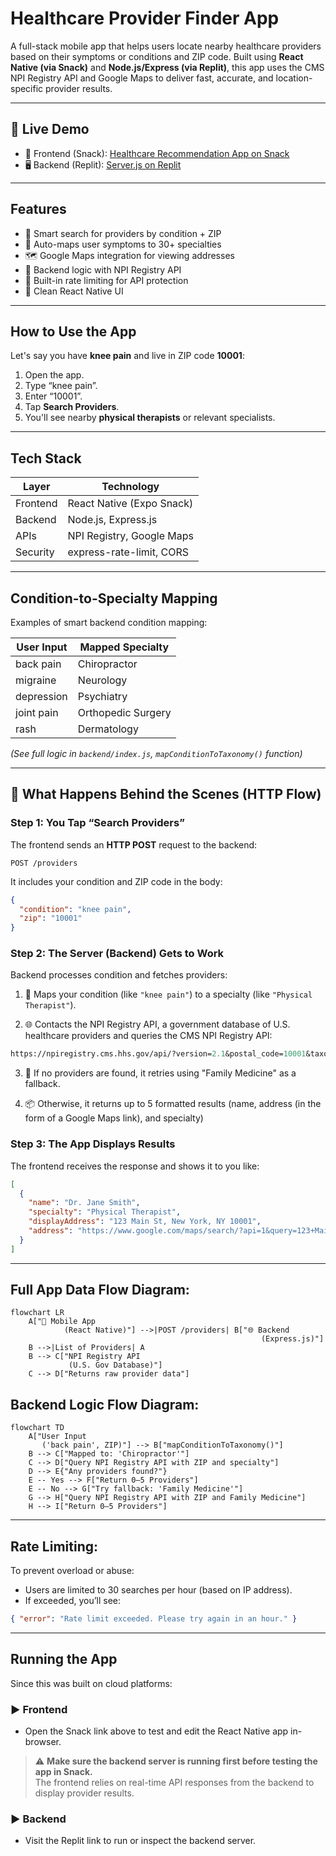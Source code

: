 # Healthcare Provider Finder App

A full-stack mobile app that helps users locate nearby healthcare providers based on their symptoms or conditions and ZIP code. Built using **React Native (via Snack)** and **Node.js/Express (via Replit)**, this app uses the CMS NPI Registry API and Google Maps to deliver fast, accurate, and location-specific provider results.

---

## 🔗 Live Demo

- 📱 Frontend (Snack): [Healthcare Recommendation App on Snack](https://snack.expo.dev/@poojitha_dontineni/healthcare-recommendation-app-_-no-camera?platform=web)
- 🖥️ Backend (Replit): [Server.js on Replit](https://replit.com/@stonebrookashle/Serverjs#index.js)

---

## Features

- 🔎 Smart search for providers by condition + ZIP
- 🧠 Auto-maps user symptoms to 30+ specialties
- 🗺️ Google Maps integration for viewing addresses
- 🧱 Backend logic with NPI Registry API
- 🔐 Built-in rate limiting for API protection
- 📱 Clean React Native UI

---

## How to Use the App

Let's say you have **knee pain** and live in ZIP code **10001**:

1. Open the app.
2. Type “knee pain”.
3. Enter “10001”.
4. Tap **Search Providers**.
5. You'll see nearby **physical therapists** or relevant specialists.

---

## Tech Stack

| Layer        | Technology                 |
|--------------|----------------------------|
| Frontend     | React Native (Expo Snack)  |
| Backend      | Node.js, Express.js        |
| APIs         | NPI Registry, Google Maps  |
| Security     | express-rate-limit, CORS   |

---

## Condition-to-Specialty Mapping

Examples of smart backend condition mapping:

| User Input       | Mapped Specialty       |
|------------------|------------------------|
| back pain        | Chiropractor           |
| migraine         | Neurology              |
| depression       | Psychiatry             |
| joint pain       | Orthopedic Surgery     |
| rash             | Dermatology            |

_(See full logic in `backend/index.js`, `mapConditionToTaxonomy()` function)_

---

## 🔄 What Happens Behind the Scenes (HTTP Flow)

### Step 1: You Tap “Search Providers”

The frontend sends an **HTTP POST** request to the backend:

`POST /providers`

It includes your condition and ZIP code in the body:
```json
{
  "condition": "knee pain",
  "zip": "10001"
}
```
### Step 2: The Server (Backend) Gets to Work
Backend processes condition and fetches providers:

1. 🧠 Maps your condition (like `"knee pain"`) to a specialty (like `"Physical Therapist"`).

2. 🌐 Contacts the NPI Registry API, a government database of U.S. healthcare providers and queries the CMS NPI Registry API:

```perl
https://npiregistry.cms.hhs.gov/api/?version=2.1&postal_code=10001&taxonomy_description=Physical%20Therapist
```
3. 🔁 If no providers are found, it retries using "Family Medicine" as a fallback.

4. 📦 Otherwise, it returns up to 5 formatted results (name, address (in the form of a Google Maps link), and specialty)

### Step 3: The App Displays Results
The frontend receives the response and shows it to you like:
```json
[
  {
    "name": "Dr. Jane Smith",
    "specialty": "Physical Therapist",
    "displayAddress": "123 Main St, New York, NY 10001",
    "address": "https://www.google.com/maps/search/?api=1&query=123+Main+St,+New+York,+NY+10001"
  }
]
```

---

## Full App Data Flow Diagram:

```mermaid
flowchart LR
    A["📱 Mobile App
            (React Native)"] -->|POST /providers| B["🌐 Backend
                                                        (Express.js)"]
    B -->|List of Providers| A
    B --> C["NPI Registry API
             (U.S. Gov Database)"]
    C --> D["Returns raw provider data"]
```

## Backend Logic Flow Diagram:

```mermaid
flowchart TD
    A["User Input
       ('back pain', ZIP)"] --> B["mapConditionToTaxonomy()"]
    B --> C["Mapped to: 'Chiropractor'"]
    C --> D["Query NPI Registry API with ZIP and specialty"]
    D --> E{"Any providers found?"}
    E -- Yes --> F["Return 0–5 Providers"]
    E -- No --> G["Try fallback: 'Family Medicine'"]
    G --> H["Query NPI Registry API with ZIP and Family Medicine"]
    H --> I["Return 0–5 Providers"]
```

---

## Rate Limiting:
To prevent overload or abuse:
- Users are limited to 30 searches per hour (based on IP address).
- If exceeded, you’ll see:
```json
{ "error": "Rate limit exceeded. Please try again in an hour." }
```

---

## Running the App

Since this was built on cloud platforms:

### ▶ Frontend
- Open the Snack link above to test and edit the React Native app in-browser.
> ⚠️ **Make sure the backend server is running first before testing the app in Snack.**  
> The frontend relies on real-time API responses from the backend to display provider results.

### ▶ Backend
- Visit the Replit link to run or inspect the backend server.
